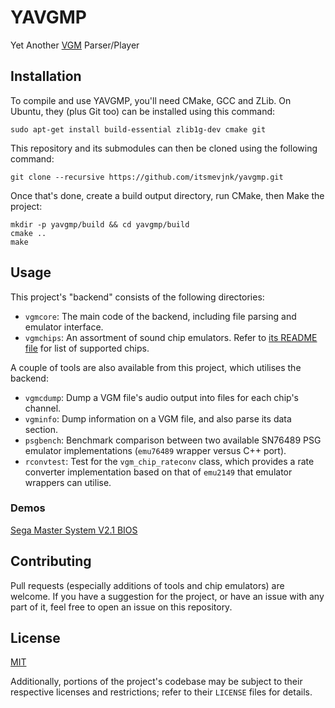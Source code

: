 # YAVGMP
Yet Another [VGM](https://en.wikipedia.org/wiki/VGM_(file_format)) Parser/Player

## Installation

To compile and use YAVGMP, you'll need CMake, GCC and ZLib. On Ubuntu, they (plus Git too) can be installed using this command:
```
sudo apt-get install build-essential zlib1g-dev cmake git
```

This repository and its submodules can then be cloned using the following command:
```
git clone --recursive https://github.com/itsmevjnk/yavgmp.git
```

Once that's done, create a build output directory, run CMake, then Make the project:
```
mkdir -p yavgmp/build && cd yavgmp/build
cmake ..
make
```

## Usage
This project's "backend" consists of the following directories:
* `vgmcore`: The main code of the backend, including file parsing and emulator interface.
* `vgmchips`: An assortment of sound chip emulators. Refer to [its README file](https://github.com/itsmevjnk/yavgmp/blob/main/vgmchips/README.md) for list of supported chips.

A couple of tools are also available from this project, which utilises the backend:
* `vgmcdump`: Dump a VGM file's audio output into files for each chip's channel.
* `vgminfo`: Dump information on a VGM file, and also parse its data section.
* `psgbench`: Benchmark comparison between two available SN76489 PSG emulator implementations (`emu76489` wrapper versus C++ port).
* `rconvtest`: Test for the `vgm_chip_rateconv` class, which provides a rate converter implementation based on that of `emu2149` that emulator wrappers can utilise.

### Demos
[Sega Master System V2.1 BIOS](https://youtu.be/gmXzw8NRtsA)

## Contributing
Pull requests (especially additions of tools and chip emulators) are welcome. If you have a suggestion for the project, or have an issue with any part of it, feel free to open an issue on this repository.

## License
[MIT](https://choosealicense.com/licenses/mit/)

Additionally, portions of the project's codebase may be subject to their respective licenses and restrictions; refer to their `LICENSE` files for details.